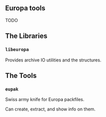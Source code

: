 ## Europa tools

TODO

## The Libraries

### `libeuropa`

Provides archive IO utilities and the structures.

## The Tools

### `eupak`

Swiss army knife for Europa packfiles.

Can create, extract, and show info on them.


